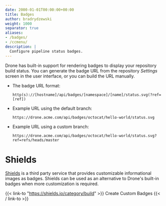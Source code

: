 ```yaml
---
date: 2000-01-01T00:00:00+00:00
title: Badges
author: bradrydzewski
weight: 1000
separator: true
aliases:
- /badges/
- /ccmenu/
description: |
  Configure pipeline status badges.
---
```


Drone has built-in support for rendering badges to display your repository build status. You can generate the badge URL from the repository _Settings_ screen in the user interface, or you can build the URL manually.

* The badge URL format:
  ```
  http(s)://[hostname]/api/badges/[namespace]/[name]/status.svg(?ref=[ref])
  ```

* Example URL using the default branch:
  ```
  https://drone.acme.com/api/badges/octocat/hello-world/status.svg
  ```

* Example URL using a custom branch:
  ```
  https://drone.acme.com/api/badges/octocat/hello-world/status.svg?ref=refs/heads/master
  ```

# Shields

[Shields](https://shields.io) is a third party service that provides customizable informational images as badges. Shields can be used as an alternative to Drone's built-in badges when more customization is required.

{{< link-to "https://shields.io/category/build" >}}
Create Custom Badges
{{< / link-to >}}